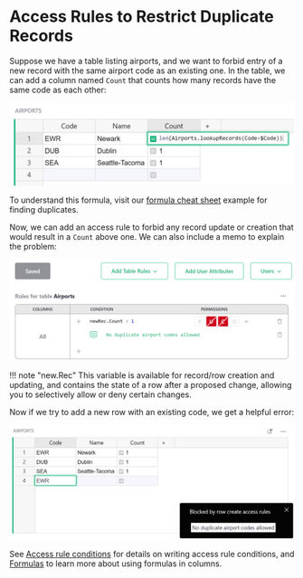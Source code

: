 # Access Rules to Restrict Duplicate Records

Suppose we have a table listing airports, and we want to
forbid entry of a new record with the same airport code as an existing
one.  In the table, we can add a column named `Count` that counts how many
records have the same code as each other:

![Airport table](images/2023-01-acl-memo/access-rules-dupe-setup.png)

To understand this formula, visit our [formula cheat sheet](../formula-cheat-sheet.md#finding-duplicates) example for finding duplicates.

Now, we can add an access rule to forbid any record update or creation that would
result in a `Count` above one.  We can also include a memo to explain the problem:

![Duplicate rule](images/2023-01-acl-memo/access-rules-dupe-rule.png)

!!! note "new.Rec" 
    This variable is available for record/row creation and updating, and contains the state of a row after a proposed change, allowing you to selectively allow or deny certain changes.

Now if we try to add a new row with an existing code, we get a helpful error:

![Duplicate error](images/2023-01-acl-memo/access-rules-dupe-forbidden.png)

See [Access rule conditions](../access-rules.md#access-rule-conditions) for details
on writing access rule conditions, and [Formulas](formulas.md) to learn more about using formulas in columns.
